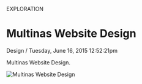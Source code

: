 <p class="type">EXPLORATION</p>

# Multinas Website Design

<p class="meta">Design  /  Tuesday, June 16, 2015 12:52:21pm</p>

Multinas Website Design.

![Multinas Website Design](https://farooq-agent.web.app/assets/images/works/large/multinas-website-design.jpg)
